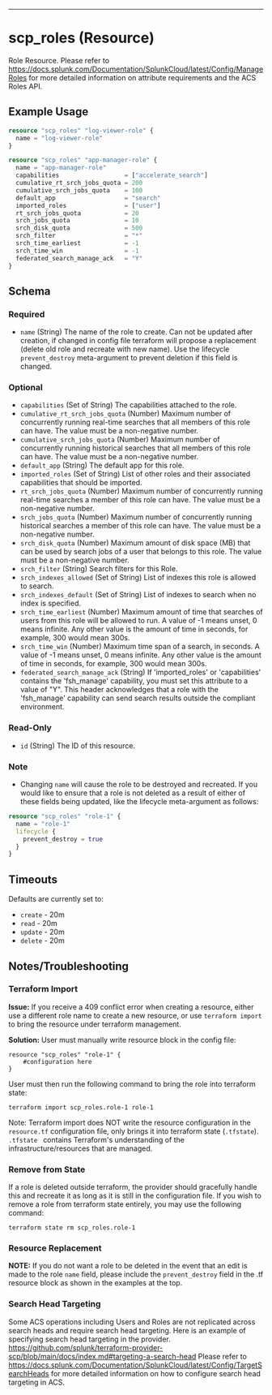 --- 

# scp_roles (Resource)

Role Resource. Please refer to https://docs.splunk.com/Documentation/SplunkCloud/latest/Config/ManageRoles for more detailed information on attribute requirements and the ACS Roles API.

## Example Usage

```terraform
resource "scp_roles" "log-viewer-role" {
  name = "log-viewer-role"
}

resource "scp_roles" "app-manager-role" {
  name = "app-manager-role"
  capabilities                  = ["accelerate_search"]
  cumulative_rt_srch_jobs_quota = 200
  cumulative_srch_jobs_quota    = 100
  default_app                   = "search"
  imported_roles                = ["user"]
  rt_srch_jobs_quota            = 20
  srch_jobs_quota               = 10
  srch_disk_quota               = 500
  srch_filter                   = "*"
  srch_time_earliest            = -1
  srch_time_win                 = -1
  federated_search_manage_ack   = "Y"
}
```

## Schema

### Required

- `name` (String) The name of the role to create. Can not be updated after creation, if changed in config file terraform will propose a replacement (delete old role and recreate with new name). Use the lifecycle `prevent_destroy` meta-argument to prevent deletion if this field is changed.

### Optional

-  `capabilities` (Set of String) The capabilities attached to the role.
-  `cumulative_rt_srch_jobs_quota` (Number) Maximum number of concurrently running real-time searches that all members of this role can have. The value must be a non-negative number.
-  `cumulative_srch_jobs_quota` (Number) Maximum number of concurrently running historical searches that all members of this role can have. The value must be a non-negative number.
-  `default_app` (String) The default app for this role.
-  `imported_roles` (Set of String) List of other roles and their associated capabilities that should be imported.
-  `rt_srch_jobs_quota` (Number) Maximum number of concurrently running real-time searches a member of this role can have. The value must be a non-negative number.
-  `srch_jobs_quota` (Number) Maximum number of concurrently running historical searches a member of this role can have. The value must be a non-negative number.
-  `srch_disk_quota` (Number) Maximum amount of disk space (MB) that can be used by search jobs of a user that belongs to this role. The value must be a non-negative number.
-  `srch_filter` (String) Search filters for this Role.
-  `srch_indexes_allowed` (Set of String) List of indexes this role is allowed to search.
-  `srch_indexes_default` (Set of String) List of indexes to search when no index is specified.
-  `srch_time_earliest` (Number) Maximum amount of time that searches of users from this role will be allowed to run. A value of -1 means unset, 0 means infinite. Any other value is the amount of time in seconds, for example, 300 would mean 300s.
-  `srch_time_win` (Number) Maximum time span of a search, in seconds. A value of -1 means unset, 0 means infinite. Any other value is the amount of time in seconds, for example, 300 would mean 300s.
-  `federated_search_manage_ack` (String) If 'imported_roles' or 'capabilities' contains the 'fsh_manage' capability, you must set this attribute to a value of "Y". This header acknowledges that a role with the 'fsh_manage' capability can send search results outside the compliant environment.

### Read-Only

- `id` (String) The ID of this resource.

### Note 
- Changing `name` will cause the role to be destroyed and recreated. If you would like to ensure that a role is not deleted as a result of either of these fields being updated, like the lifecycle meta-argument as follows: 
```terraform
resource "scp_roles" "role-1" {
  name = "role-1"
  lifecycle {
    prevent_destroy = true
  }
}
```

## Timeouts 
Defaults are currently set to:
- `create` -  20m
- `read` -  20m
- `update` -  20m
- `delete` -  20m

## Notes/Troubleshooting

### Terraform Import 
**Issue:** If you receive a 409 conflict error when creating a resource, either use a different role name to create a new resource, or use `terraform import` to bring
  the resource under terraform management. 

**Solution:** User must manually write resource block in the config file:
```
resource "scp_roles" "role-1" {
    #configuration here
}
```

User must then run the following command to bring the role into terraform state: 

```terraform import scp_roles.role-1 role-1```

Note: Terraform import does NOT write the resource configuration in the `resource.tf` configuration file, only brings it
into terraform state (`.tfstate`). `.tfstate ` contains Terraform's understanding of the infrastructure/resources that are managed. 

### Remove from State 
If a role is deleted outside terraform, the provider should gracefully handle this and recreate it as long as it is still in the configuration file. 
If you wish to remove a role from terraform state entirely, you may use the following command: 

``` terraform state rm scp_roles.role-1 ```

### Resource Replacement 
**NOTE:** If you do not want a role to be deleted in the event that an edit is made to the role `name` field, please include the `prevent_destroy`
field in the .tf resource block as shown in the examples at the top.

### Search Head Targeting
Some ACS operations including Users and Roles are not replicated across search heads and require search head targeting. Here is an example of specifying search head targeting in the provider. https://github.com/splunk/terraform-provider-scp/blob/main/docs/index.md#targeting-a-search-head
Please refer to https://docs.splunk.com/Documentation/SplunkCloud/latest/Config/TargetSearchHeads for more detailed information on how to configure search head targeting in ACS.
